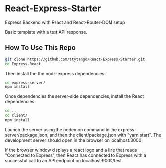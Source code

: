 # React-Express-Starter
Express Backend with React and React-Router-DOM setup

Basic template with a test API response.

## How To Use This Repo
```bash
git clone https://github.com/ttytango/React-Express-Starter.git
cd Express-React
```
Then install the the node-express dependencies:
```bash
cd express-server/
npm install
```
Once dependencies the server-side dependencies, install the React dependencies:
```bash
cd ..
cd client/
npm install
```
Launch the server using the nodemon command in the express-server/package.json, and then the client/package.json with "yarn start".
The development server should open in the browser on localhost:3000

If the browser window displays a react logo and a line that reads "Connected to Express", then React has connected to Express with a successful call to an API endpoint on localhost:9000/test.
